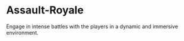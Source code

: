 # Assault-Royale
Engage in intense battles with the players in a dynamic and immersive environment. 
